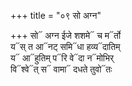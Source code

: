 +++
title = "०९ सो अग्न"

+++
सो᳓ अग्न ईजे शशमे᳓ च म᳓र्तो  
य᳓स् त आ᳓नट् समि᳓धा हव्य᳓दातिम्  
य᳓ आ᳓हुतिम् प᳓रि वे᳓दा न᳓मोभिर्  
वि᳓श्वे᳓त् स᳓ वामा᳓ दधते तुवो᳓तः